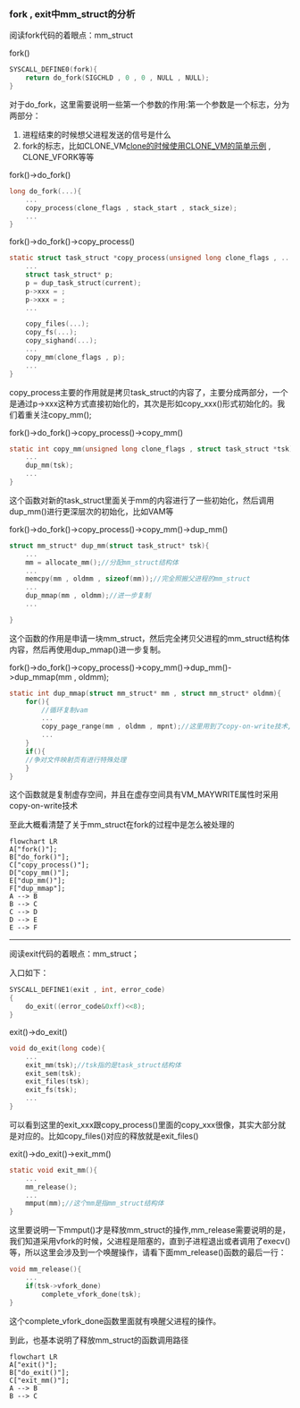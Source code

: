 ### fork , exit中mm_struct的分析
阅读fork代码的着眼点：mm_struct

fork()
```c
SYSCALL_DEFINE0(fork){
	return do_fork(SIGCHLD , 0 , 0 , NULL , NULL);
}
`````
对于do_fork，这里需要说明一些第一个参数的作用:第一个参数是一个标志，分为两部分：
1. 进程结束的时候想父进程发送的信号是什么
2. fork的标志，比如CLONE_VM[clone的时候使用CLONE_VM的简单示例](../UNIX_code/process/clone_vm.c) , CLONE_VFORK等等

fork()->do_fork()
```c
long do_fork(...){
	...
	copy_process(clone_flags , stack_start , stack_size);
	...
}
`````
fork()->do_fork()->copy_process()
```c
static struct task_struct *copy_process(unsigned long clone_flags , ...){
	...
	struct task_struct* p;
	p = dup_task_struct(current);
	p->xxx = ;
	p->xxx = ;
	...

	copy_files(...);
	copy_fs(...);
	copy_sighand(...);
	...
	copy_mm(clone_flags , p);
	...
}
`````

copy_process主要的作用就是拷贝task_struct的内容了，主要分成两部分，一个是通过p->xxx这种方式直接初始化的，其次是形如copy_xxx()形式初始化的。我们着重关注copy_mm();

fork()->do_fork()->copy_process()->copy_mm()
```c
static int copy_mm(unsigned long clone_flags , struct task_struct *tsk){
	...
	dup_mm(tsk);
	...
}
`````
这个函数对新的task_struct里面关于mm的内容进行了一些初始化，然后调用dup_mm()进行更深层次的初始化，比如VAM等

fork()->do_fork()->copy_process()->copy_mm()->dup_mm()
```c
struct mm_struct* dup_mm(struct task_struct* tsk){
	...
	mm = allocate_mm();//分配mm_struct结构体
	...
	memcpy(mm , oldmm , sizeof(mm));//完全照搬父进程的mm_struct
	...
	dup_mmap(mm , oldmm);//进一步复制
	...

}
`````

这个函数的作用是申请一块mm_struct，然后完全拷贝父进程的mm_struct结构体内容，然后再使用dup_mmap()进一步复制。

fork()->do_fork()->copy_process()->copy_mm()->dup_mm()->dup_mmap(mm , oldmm);
```c
static int dup_mmap(struct mm_struct* mm , struct mm_struct* oldmm){
	for(){
		//循环复制vam
		...
		copy_page_range(mm , oldmm , mpnt);//这里用到了copy-on-write技术,涉及到虚存空间的VM_MAYWRITE,VM_SHARED属性
		...
	}
	if(){
	//争对文件映射页有进行特殊处理
	}
}
`````
这个函数就是复制虚存空间，并且在虚存空间具有VM_MAYWRITE属性时采用copy-on-write技术

至此大概看清楚了关于mm_struct在fork的过程中是怎么被处理的

```mermaid
flowchart LR
A["fork()"];
B["do_fork()"];
C["copy_process()"];
D["copy_mm()"];
E["dup_mm()"];
F["dup_mmap"];
A --> B
B --> C
C --> D
D --> E
E --> F
`````


---
阅读exit代码的着眼点：mm_struct；

入口如下：
```c
SYSCALL_DEFINE1(exit , int, error_code)
{
	do_exit((error_code&0xff)<<8);
}
`````
exit()->do_exit()
```c
void do_exit(long code){
	...
	exit_mm(tsk);//tsk指的是task_struct结构体
	exit_sem(tsk);
	exit_files(tsk);
	exit_fs(tsk);
	...
}
`````

可以看到这里的exit_xxx跟copy_process()里面的copy_xxx很像，其实大部分就是对应的。比如copy_files()对应的释放就是exit_files()

exit()->do_exit()->exit_mm()

```c
static void exit_mm(){
	...
	mm_release();
	...
	mmput(mm);//这个mm是指mm_struct结构体
}
`````

这里要说明一下mmput()才是释放mm_struct的操作,mm_release需要说明的是，我们知道采用vfork的时候，父进程是阻塞的，直到子进程退出或者调用了execv()等，所以这里会涉及到一个唤醒操作，请看下面mm_release()函数的最后一行：
```c
void mm_release(){
	...
	if(tsk->vfork_done)
		complete_vfork_done(tsk);
}
`````

这个complete_vfork_done函数里面就有唤醒父进程的操作。

到此，也基本说明了释放mm_struct的函数调用路径

```mermaid
flowchart LR
A["exit()"];
B["do_exit()"];
C["exit_mm()"];
A --> B
B --> C
`````


